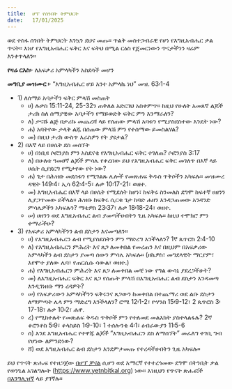 ```yaml
---
title:  ሆፕ የሰንበት ትምህርት
date:   17/01/2025
---
```


ወደ ተስፋ ሰንበት ትምህርት እንኳን ደህና መጡ። ጥልቅ መስተጋብራዊ የሆነ የእግዚአብሔር ቃል ጥናት። እነሆ የእግዚአብሔር ፍቅር እና ፍትህ በሚል ርዕስ የጀመርነውን ጥናታችንን ዛሬም እንቀጥላለን።

**የዛሬ ርእስ፦** ለአፍቃሪ አምላካችን አስደሳች መሆን

**መግቢያ መዝሙር ፦** “እግዚአብሔር ሆይ አንተ አምላኬ ነህ” መዝ. 63፡1-4

- 1\) ለሰማይ አባታችን ፍቅር ምላሽ መስጠት
  - ሀ\) ሉቃስ 15:11-24, 25-32ን ጠቅለል አድርገህ አስቀምጥ። ከዚህ የሁለት አመጸኛ ልጆች ታሪክ ስለ ሰማያዊው አባታችን የማይወድቅ ፍቅር ምን እንማራለን?
  - ለ\) ታናሹ ልጅ በታሪኩ መጨረሻ ላይ የሰጠው ምላሽ አባቱን የሚያስደስተው እንዴት ነው?
  - ሐ\) አባትየው ታላቅ ልጁ በሰጠው ምላሽ ምን የተሰማው ይመስልሃል?
  - መ\) በዚህ ታሪክ ውስጥ እራስዎን የት ያዩታል?
- 2\) በእኛ ላይ በሀሴት ደስ መሰኘት
  - ሀ\) በነቢዩ ሶፎንያስ ምን አስደናቂ የእግዚአብሔር ፍቅር ተገለጠ? ሶፎንያስ 3:17
  - ለ\) በሁለቱ ዓመፀኛ ልጆች ምሳሌ የቀረበው ይህ የእግዚአብሔር ፍቅር መገለጥ በእኛ ላይ ሀሴት ሲያደርግ የሚታየው የት ነው?
  - ሐ\) ጌታ በሕዝቡ መደሰቱን የሚገልጹ ሌሎች የመጽሐፍ ቅዱስ ጥቅሶችን አካፍሉ። መዝሙረ ዳዊት 149፡4፣ ኢሳ 62፡4-5፣ ሉቃ 10፡17-21፣ ወዘተ.
  - መ\) እግዚአብሔር በእኛ ላይ በሀሴት የሚደሰት ከሆነ፣ ከፍቅሩ ስንመለስ ደግሞ ከፍተኛ ሀዘንን ሊያጋጥመው ይችላል። ሕዝቡ ከፍቅሩ ሲርቁ ጌታ ከባድ ሐዘን እንዳጋጠመው አንዳንድ ምሳሌዎችን አካፍሉን? ማቴዎስ 23፡37፣ ሉቃ 18፡18-24፣ ወዘተ.
  - ሠ\) ሀዘንን ወደ እግዚአብሔር ልብ ያመጣችሁበትን ጊዜ አካፍሉ። ከዚህ ተሞክሮ ምን ተማራችሁ?
- 3\) የአፍቃሪ አምላካችንን ልብ ደስታን እናመጣለን።
  - ሀ\) የእግዚአብሔርን ልብ የሚያስደስትን ምን ማድረግ እንችላለን?  1ኛ ጴጥሮስ 2፡4-10
  - ለ\) የእግዚአብሔርን ምሕረት እና ጸጋ ለመቀበል የመረጠን እና በዚህም በአፍቃሪው አምላካችን ልብ ደስታን ያመጣ ሰውን ምሳሌ አካፍሉ። (ዘኬዎስ፣ መግደላዊት ማርያም፣ እየሞተ ያለው ሌባ፣ የጠርሴሱ ሳውል፣ ወዘተ.)
  - ሐ\) የእግዚአብሔርን ምሕረት እና ጸጋ ለመቀበል መቼ ነው የግል ውሳኔ ያደረጋችሁት? 
  - መ\) ለእግዚአብሔር ፍቅር እና ጸጋ የሰጡት ምላሽ በእግዚአብሔር ልብ ደስታን እንዳመጣ እንዲገነዘቡ ማን ረዳዎት?
  - ሠ\) የአፍቃሪውን አምላካችንን ፍቅሩንና ጸጋውን ከመቀበል በተጨማሪ ወደ ልቡ ደስታን ለማምጣት ሌላ ምን ማድረግ እንችላለን? ሮሜ 12፡1-2፣ ዮሃንስ 15፡9-12፣ 2 ጴጥሮስ 3፡17-18፣ ሉቃ 10፡2፣ ሐዋ.
  - ረ\) የሚከተሉት የመጽሐፍ ቅዱስ ጥቅሶች ምን የተለመደ መልእክት ያስተላልፋሉ? 2ኛ ቆሮንቶስ 5፡9፣ ቆላስይስ 1፡9-10፣ 1 ተሰሎንቄ 4፡1፣ ዕብራውያን 11፡5-6
  - ሰ\) እንደ እግዚአብሔር የተዋጁ ልጆች “እግዚአብሔርን ደስ ለማሰኘት” መፈለግ ተገቢ ግብ የሆነው ለምንድነው?
  - ሸ\) ወደ እግዚአብሔር ልብ ደስታን እንደምታመጡ የተረዳችሁበትን ጊዜ አካፍሉ።

ይህ የጥናት ጽሑፍ የተዘጋጀው [በሆፕ ቻናል](https://www.hopetv.org/hopess/)  ሲሆን ወደ አማርኛ የተተረጎመው ደግሞ በትንቢት ቃል የወንጌል አገልግሎት (https://www.yetnbitkal.org) ነው። እነዚህን የጥናት ጽሑፎች [በእንግሊዝኛ](https://www.hopetv.org/shows/hopess/study-guides/) ላይ ያገኛሉ።